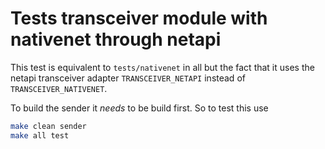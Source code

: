 Tests transceiver module with nativenet through netapi
=========================================================

This test is equivalent to `tests/nativenet` in all but the fact that it uses
the netapi transceiver adapter `TRANSCEIVER_NETAPI` instead of
`TRANSCEIVER_NATIVENET`.

To build the sender it *needs* to be build first. So to test this use

```bash
make clean sender
make all test
```
